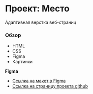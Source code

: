 # Проект: Место
Адаптивная верстка веб-страниц

### Обзор
* HTML
* CSS
* Figma
* Картинки

**Figma**

* [Ссылка на макет в Figma](https://www.figma.com/file/2cn9N9jSkmxD84oJik7xL7/JavaScript.-Sprint-4?node-id=0%3A1)
* [Ссылка на страницу проекта github](https://volkova-fe.github.io/mesto-project/)
